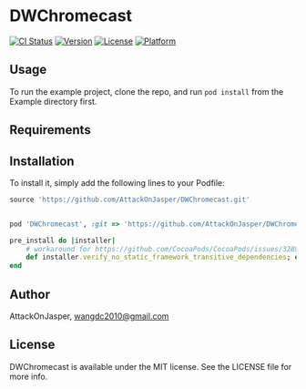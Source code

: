 # DWChromecast

[![CI Status](http://img.shields.io/travis/AttackOnJasper/DWChromecast.svg?style=flat)](https://travis-ci.org/AttackOnJasper/DWChromecast)
[![Version](https://img.shields.io/cocoapods/v/DWChromecast.svg?style=flat)](http://cocoapods.org/pods/DWChromecast)
[![License](https://img.shields.io/cocoapods/l/DWChromecast.svg?style=flat)](http://cocoapods.org/pods/DWChromecast)
[![Platform](https://img.shields.io/cocoapods/p/DWChromecast.svg?style=flat)](http://cocoapods.org/pods/DWChromecast)

## Usage

To run the example project, clone the repo, and run `pod install` from the Example directory first.

## Requirements

## Installation

To install
it, simply add the following lines to your Podfile:

```ruby
source 'https://github.com/AttackOnJasper/DWChromecast.git'


pod 'DWChromecast', :git => 'https://github.com/AttackOnJasper/DWChromecast.git'

pre_install do |installer|
    # workaround for https://github.com/CocoaPods/CocoaPods/issues/3289
    def installer.verify_no_static_framework_transitive_dependencies; end
end
```

## Author

AttackOnJasper, wangdc2010@gmail.com

## License

DWChromecast is available under the MIT license. See the LICENSE file for more info.
